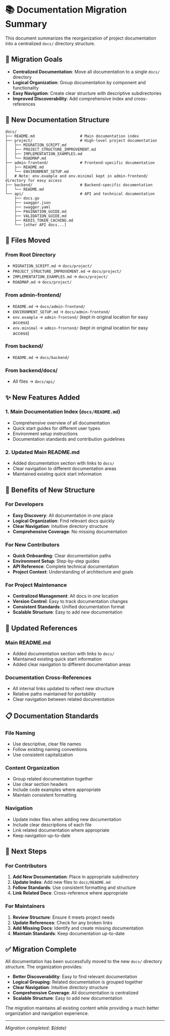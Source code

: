 # 📚 Documentation Migration Summary

This document summarizes the reorganization of project documentation into a centralized `docs/` directory structure.

## 🎯 Migration Goals

- **Centralized Documentation**: Move all documentation to a single `docs/` directory
- **Logical Organization**: Group documentation by component and functionality
- **Easy Navigation**: Create clear structure with descriptive subdirectories
- **Improved Discoverability**: Add comprehensive index and cross-references

## 📁 New Documentation Structure

```
docs/
├── README.md                    # Main documentation index
├── project/                     # High-level project documentation
│   ├── MIGRATION_SCRIPT.md
│   ├── PROJECT_STRUCTURE_IMPROVEMENT.md
│   ├── IMPLEMENTATION_EXAMPLES.md
│   └── ROADMAP.md
├── admin-frontend/              # Frontend-specific documentation
│   ├── README.md
│   └── ENVIRONMENT_SETUP.md
│   # Note: env.example and env.minimal kept in admin-frontend/ directory for easy access
├── backend/                     # Backend-specific documentation
│   └── README.md
└── api/                         # API and technical documentation
    ├── docs.go
    ├── swagger.json
    ├── swagger.yaml
    ├── PAGINATION_GUIDE.md
    ├── VALIDATION_GUIDE.md
    ├── REDIS_TOKEN_CACHING.md
    └── [other API docs...]
```

## 🔄 Files Moved

### From Root Directory
- `MIGRATION_SCRIPT.md` → `docs/project/`
- `PROJECT_STRUCTURE_IMPROVEMENT.md` → `docs/project/`
- `IMPLEMENTATION_EXAMPLES.md` → `docs/project/`
- `ROADMAP.md` → `docs/project/`

### From admin-frontend/
- `README.md` → `docs/admin-frontend/`
- `ENVIRONMENT_SETUP.md` → `docs/admin-frontend/`
- `env.example` → `admin-frontend/` (kept in original location for easy access)
- `env.minimal` → `admin-frontend/` (kept in original location for easy access)

### From backend/
- `README.md` → `docs/backend/`

### From backend/docs/
- All files → `docs/api/`

## ✨ New Features Added

### 1. Main Documentation Index (`docs/README.md`)
- Comprehensive overview of all documentation
- Quick start guides for different user types
- Environment setup instructions
- Documentation standards and contribution guidelines

### 2. Updated Main README.md
- Added documentation section with links to `docs/`
- Clear navigation to different documentation areas
- Maintained existing quick start information

## 🎯 Benefits of New Structure

### For Developers
- **Easy Discovery**: All documentation in one place
- **Logical Organization**: Find relevant docs quickly
- **Clear Navigation**: Intuitive directory structure
- **Comprehensive Coverage**: No missing documentation

### For New Contributors
- **Quick Onboarding**: Clear documentation paths
- **Environment Setup**: Step-by-step guides
- **API Reference**: Complete technical documentation
- **Project Context**: Understanding of architecture and goals

### For Project Maintenance
- **Centralized Management**: All docs in one location
- **Version Control**: Easy to track documentation changes
- **Consistent Standards**: Unified documentation format
- **Scalable Structure**: Easy to add new documentation

## 🔗 Updated References

### Main README.md
- Added documentation section with links to `docs/`
- Maintained existing quick start information
- Added clear navigation to different documentation areas

### Documentation Cross-References
- All internal links updated to reflect new structure
- Relative paths maintained for portability
- Clear navigation between related documentation

## 📋 Documentation Standards

### File Naming
- Use descriptive, clear file names
- Follow existing naming conventions
- Use consistent capitalization

### Content Organization
- Group related documentation together
- Use clear section headers
- Include code examples where appropriate
- Maintain consistent formatting

### Navigation
- Update index files when adding new documentation
- Include clear descriptions of each file
- Link related documentation where appropriate
- Keep navigation up-to-date

## 🚀 Next Steps

### For Contributors
1. **Add New Documentation**: Place in appropriate subdirectory
2. **Update Index**: Add new files to `docs/README.md`
3. **Follow Standards**: Use consistent formatting and structure
4. **Link Related Docs**: Cross-reference where appropriate

### For Maintainers
1. **Review Structure**: Ensure it meets project needs
2. **Update References**: Check for any broken links
3. **Add Missing Docs**: Identify and create missing documentation
4. **Maintain Standards**: Keep documentation up-to-date

## ✅ Migration Complete

All documentation has been successfully moved to the new `docs/` directory structure. The organization provides:

- **Better Discoverability**: Easy to find relevant documentation
- **Logical Grouping**: Related documentation is grouped together
- **Clear Navigation**: Intuitive directory structure
- **Comprehensive Coverage**: All documentation is centralized
- **Scalable Structure**: Easy to add new documentation

The migration maintains all existing content while providing a much better organization and navigation experience.

---

*Migration completed: $(date)* 